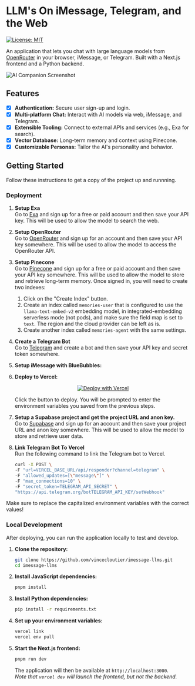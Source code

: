 # LLM's On iMessage, Telegram, and the Web

[![License: MIT](https://img.shields.io/badge/License-MIT-yellow.svg)](https://opensource.org/licenses/MIT)

An application that lets you chat with large language models from [OpenRouter](https://openrouter.ai/models) in your browser, iMessage, or Telegram. Built with a Next.js frontend and a Python backend.

![AI Companion Screenshot](https://place-hold.it/1280x720?text=App+Screenshot+Here)

## Features
- [x] **Authentication:** Secure user sign-up and login.
- [x] **Multi-platform Chat:** Interact with AI models via web, iMessage, and Telegram.
- [x] **Extensible Tooling:** Connect to external APIs and services (e.g., Exa for search).
- [x] **Vector Database:** Long-term memory and context using Pinecone.
- [x] **Customizable Personas:** Tailor the AI's personality and behavior.

## Getting Started

Follow these instructions to get a copy of the project up and runnning.


### Deployment

1. **Setup Exa** <br>
 Go to [Exa](https://dashboard.exa.ai/login?redirect=/home) and sign up for a free or paid account and then save your API key. This will be used to allow the model to search the web.

2. **Setup OpenRouter** <br>
 Go to [OpenRouter](https://openrouter.ai/models) and sign up for an account and then save your API key somewhere. This will be used to allow the model to access the OpenRouter API.

3. **Setup Pinecone** <br>
 Go to [Pinecone](https://www.pinecone.io/pricing) and sign up for a free or paid account and then save your API key somewhere. This will be used to allow the model to store and retrieve long-term memory. Once signed in, you will need to create two indexes:
    1. Click on the "Create Index" button.
    2. Create an index called `memories-user` that is configured to use the `llama-text-embed-v2` embedding model, in integrated-embedding serverless mode (not pods), and make sure the field map is set to `text`. The region and the cloud provider can be left as is. 
    3. Create another index called `memories-agent` with the same settings.

4. **Create a Telegram Bot** <br>
 Go to [Telegram](https://telegram.org/) and create a bot and then save your API key and secret token somewhere.

5. **Setup iMessage with BlueBubbles:**


6.  **Deploy to Vercel:**
    <div align="center">
      <a href="https://vercel.com/new/clone?repository-url=https://github.com/vincecloutier/imessage-llms&env=BBL_API_KEY,EXA_API_KEY,OPENROUTER_API_KEY,PINECONE_API_KEY,TELEGRAM_API_KEY,TELEGRAM_API_SECRET">
        <img src="https://vercel.com/button" alt="Deploy with Vercel"/>
      </a>
    </div>
    <p>Click the button to deploy. You will be prompted to enter the environment variables you saved from the previous steps.</p>

7. **Setup a Supabase project and get the project URL and anon key.** <br>
 Go to [Supabase](https://supabase.com/) and sign up for an account and then save your project URL and anon key somewhere. This will be used to allow the model to store and retrieve user data.


8. **Link Telegram Bot To Vercel** <br>
Run the following command to link the Telegram bot to Vercel. 
    ```bash
    curl -X POST \
    -F "url=VERCEL_BASE_URL/api/responder?channel=telegram" \
    -F "allowed_updates=[\"message\"]" \
    -F "max_connections=10" \
    -F "secret_token=TELEGRAM_API_SECRET" \
    "https://api.telegram.org/botTELEGRAM_API_KEY/setWebhook"
    ```
Make sure to replace the capitalized environment variables with the correct values!

### Local Development
After deploying, you can run the application locally to test and develop.

1.  **Clone the repository:**
    ```bash
    git clone https://github.com/vincecloutier/imessage-llms.git
    cd imessage-llms
    ```

2.  **Install JavaScript dependencies:**
    ```bash
    pnpm install
    ```

3.  **Install Python dependencies:**
    ```bash
    pip install -r requirements.txt
    ```

4.  **Set up your environment variables:**
    ```bash
    vercel link
    vercel env pull
    ```

5.  **Start the Next.js frontend:**
    ```bash
    pnpm run dev
    ```
    The application will then be available at `http://localhost:3000`. <br> _Note that `vercel dev` will launch the frontend, but not the backend._
